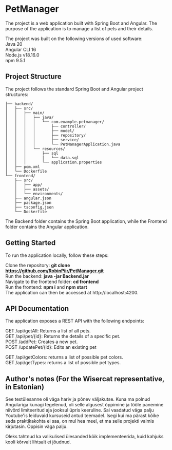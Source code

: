 # PetManager
The project is a web application built with Spring Boot and Angular. The purpose of the application is to manage a list of pets and their details.

The project was built on the following versions of used software: \
Java 20 \
Angular CLI 16 \
Node.js v18.16.0 \
npm 9.5.1

## Project Structure
The project follows the standard Spring Boot and Angular project structures:

```
├── backend/
│   ├── src/
│   │   ├── main/
│   │   │   ├── java/
│   │   │   │   └── com.example.petmanager/
│   │   │   │       ├── controller/
│   │   │   │       ├── model/
│   │   │   │       ├── repository/
│   │   │   │       ├── service/
│   │   │   │       └── PetManagerApplication.java
│   │   │   └── resources/
│   │   │       ├── sql
│   │   │       |   └── data.sql
│   │   │       └── application.properties
│   ├── pom.xml
│   └── Dockerfile
└── frontend/
    ├── src/
    │   ├── app/
    │   ├── assets/
    │   └── environments/
    ├── angular.json
    ├── package.json
    ├── tsconfig.json
    └── Dockerfile
```

The Backend folder contains the Spring Boot application, while the Frontend folder contains the Angular application. 

## Getting Started 
To run the application locally, follow these steps: 

Clone the repository: **git clone https://github.com/RobinPiir/PetManager.git** \
Run the backend: **java -jar Backend.jar** \
Navigate to the frontend folder: **cd frontend** \
Run the frontend: **npm i** and **npm start** \
The application can then be accessed at http://localhost:4200.

## API Documentation 
The application exposes a REST API with the following endpoints:

GET /api/getAll: Returns a list of all pets. \
GET /api/pet/{id}: Returns the details of a specific pet. \
POST /addPet: Creates a new pet. \
POST /updatePet/{id}: Edits an existing pet 

GET /api/getColors: returns a list of possible pet colors. \
GET /api/getTypes: returns a list of possible pet types. 

## Author's notes (For the Wisercat representative, in Estonian)
See testülesanne oli väga hariv ja põnev väljakutse. Kuna ma polnud Angulariga kunagi tegelenud, oli selle algusest õppimine ja tööle panemine niivõrd limiteeritud aja jooksul üpris keeruline. Sai vaadatud väga palju Youtube'is leiduvaid kursuseid antud teemadel. Isegi kui ma pärast kõike seda praktikakohta ei saa, on mul hea meel, et ma selle projekti valmis kirjutasin. Õppisin väga palju.

Oleks tahtnud ka valikulised ülesanded kõik implementeerida, kuid kahjuks kooli kõrvalt lihtsalt ei jõudnud.
